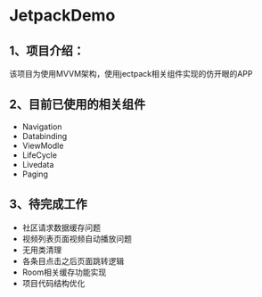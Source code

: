 # JetpackDemo


## 1、项目介绍：
该项目为使用MVVM架构，使用jectpack相关组件实现的仿开眼的APP

## 2、目前已使用的相关组件
* Navigation
* Databinding
* ViewModle
* LifeCycle
* Livedata
* Paging

## 3、待完成工作
* 社区请求数据缓存问题
* 视频列表页面视频自动播放问题
* 无用类清理
* 各条目点击之后页面跳转逻辑
* Room相关缓存功能实现
* 项目代码结构优化
